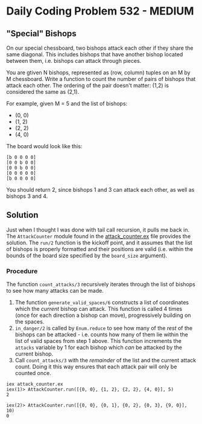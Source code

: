 # Daily Coding Problem 532 - MEDIUM
## "Special" Bishops

On our special chessboard, two bishops attack each other if they share the same diagonal. This includes bishops that have another bishop located between them, i.e. bishops can attack through pieces.

You are gtiven N bishops, represented as (row, column) tuples on an M by M chessboard. Write a function to count the number of pairs of bishops that attack each other. The ordering of the pair doesn't matter: (1,2) is considered the same as (2,1).

For example, given M = 5 and the list of bishops:
- (0, 0)
- (1, 2)
- (2, 2)
- (4, 0)

The board would look like this:
```
[b 0 0 0 0]
[0 0 b 0 0]
[0 0 b 0 0]
[0 0 0 0 0]
[b 0 0 0 0]
```

You should return 2, since bishops 1 and 3 can attack each other, as well as bishops 3 and 4.

## Solution
Just when I thought I was done with tail call recursion, it pulls me back in.  
The `AttackCounter` module found in the [attack_counter.ex](attack_counter.ex) file provides the solution. The `run/2` function is the kickoff point, and it assumes that the list of bishops is properly formatted and their positions are valid (i.e. within the bounds of the board size specified by the `board_size` argument). 

### Procedure
The function `count_attacks/3` recursively iterates through the list of bishops to see how many attacks can be made.
1. The function `generate_valid_spaces/6` constructs a list of coordinates which the _current_ bishop can attack. This function is called 4 times (once for each direction a bishop can move), progressively building on the spaces.
2. `in_danger/2` is called by `Enum.reduce` to see how many of the _rest_ of the bishops can be attacked - i.e. counts how many of them lie within the list of valid spaces from step 1 above. This function increments the `attacks` variable by 1 for each bishop which _can_ be attacked by the current bishop.
3. Call `count_attacks/3` with the _remainder_ of the list and the current attack count. Doing it this way ensures that each attack pair will only be counted once.

```
iex attack_counter.ex
iex(1)> AttackCounter.run([{0, 0}, {1, 2}, {2, 2}, {4, 0}], 5)
2

iex(2)> AttackCounter.run([{0, 0}, {0, 1}, {0, 2}, {0, 3}, {9, 0}], 10)
0
```